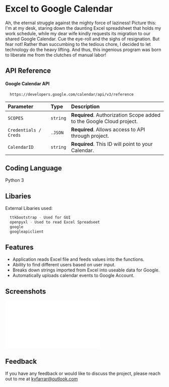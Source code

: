 
# Excel to Google Calendar

Ah, the eternal struggle against the mighty force of laziness! Picture this: I'm at my desk, staring down the daunting Excel spreadsheet that holds my work schedule, while my dear wife kindly requests its migration to our shared Google Calendar. Cue the eye-roll and the sighs of resignation. But fear not! Rather than succumbing to the tedious chore, I decided to let technology do the heavy lifting. And thus, this ingenious program was born to liberate me from the clutches of manual labor!




## API Reference

#### Google Calendar API

```http
  https://developers.google.com/calendar/api/v3/reference
```

| Parameter | Type     | Description                |
| :-------- | :------- | :------------------------- |
 `SCOPES` | `string` | **Required**. Authorization Scope added to the Google Cloud project. |
  `Credentials / Creds` | `.JSON` | **Required**. Allows access to API through project. |
   `CalendarID` | `string` | **Required**. This ID will point to your Calendar. |


## Coding Language

Python 3
## Libaries

External Libaries used:

```bash
  ttkbootstrap - Used for GUI
  openpyxl - Used to read Excel Spreadseet
  google
  googleapiclient
```
    
## Features

- Application reads Excel file and feeds values into the functions.
- Ability to find different users based on user input.
- Breaks down strings imported from Excel into useable data for Google.
- Automatically uploads calendar events to Google Account. 


## Screenshots

![App Screenshot](file:///C:/Users/Ky%20Farrar/PycharmProjects/ConverterScreenShots.pdf)


## Feedback

If you have any feedback or would like to discuss the project, please reach out to me at kyfarrar@outlook.com

